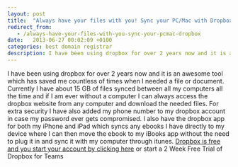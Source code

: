 ```yaml
---
layout: post
title:  "Always have your files with you! Sync your PC/Mac with Dropbox"
redirect_from:
   - /always-have-your-files-with-you-sync-your-pcmac-dropbox
date:   2013-06-27 00:02:09 +0100
categories: best domain registrar
description: I have been using dropbox for over 2 years now and it is an awesome tool which has saved me countless of times when I needed a file or document. Curre...
---
```


I have been using dropbox for over 2 years now and it is an awesome tool which has saved me countless of times when I needed a file or document. Currently I have about 15 GB of files synced between all my computers all the time and if I am ever without a computer I can always access the dropbox website from any computer and download the needed files. For extra security I have also added my phone number to my dropbox account in case my password ever gets compromised. I also have the dropbox app for both my iPhone and iPad which syncs any ebooks I have directly to my device where I can then move the ebook to my iBooks app without the need to plug it in and sync it with my computer through itunes. [Dropbox is free and you start your account by clicking here](http://db.tt/yAV0SsCL "Dropbox") or start a 2 Week Free Trial of Dropbox for Teams
